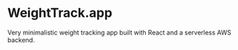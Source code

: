 # WeightTrack.app

Very minimalistic weight tracking app built with React and a serverless AWS backend. 
